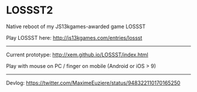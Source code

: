 LOSSST2
==

Native reboot of my JS13kgames-awarded game LOSSST

Play LOSSST here: http://js13kgames.com/entries/lossst

---

Current prototype: http://xem.github.io/LOSSST/index.html

Play with mouse on PC / finger on mobile (Android or iOS > 9)

---

Devlog: https://twitter.com/MaximeEuziere/status/948322110170165250
